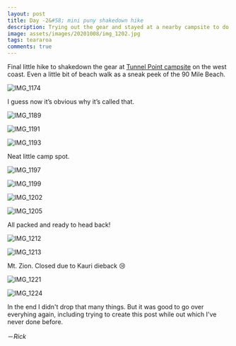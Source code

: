 ```yaml
---
layout: post
title: Day -2&#58; mini puny shakedown hike
description: Trying out the gear and stayed at a nearby campsite to do some final tweaks.
image: assets/images/20201008/img_1202.jpg
tags: teararoa
comments: true
---
```


Final little hike to shakedown the gear at [Tunnel Point campsite](https://www.aucklandcouncil.govt.nz/parks-recreation/stay-at-park/Pages/accommodation-details.aspx?itemID=101) on the west coast. Even a little bit of beach walk as a sneak peek of the 90 Mile Beach.

![IMG_1174](/assets/images/20201008/img_1174.jpg)

I guess now it’s obvious why it’s called that.

![IMG_1189](/assets/images/20201008/img_1189.jpg)

![IMG_1191](/assets/images/20201008/img_1191.jpg)

![IMG_1193](/assets/images/20201008/img_1193.jpg)

Neat little camp spot.

![IMG_1197](/assets/images/20201008/img_1197.jpg)

![IMG_1199](/assets/images/20201008/img_1199.jpg)

![IMG_1202](/assets/images/20201008/img_1202.jpg)

![IMG_1205](/assets/images/20201008/img_1205.jpg)

All packed and ready to head back!

![IMG_1212](/assets/images/20201008/img_1212.jpg)

![IMG_1213](/assets/images/20201008/img_1213.jpg)

Mt. Zion. Closed due to Kauri dieback 😢

![IMG_1221](/assets/images/20201008/img_1221.jpg)

![IMG_1224](/assets/images/20201008/img_1224.jpg)

In the end I didn't drop that many things. But it was good to go over everyhing again, including trying to create this post while out which I've never done before.

－_Rick_
